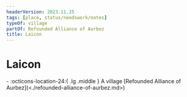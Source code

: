 ```yaml
---
headerVersion: 2023.11.25
tags: [place, status/needswork/notes]
typeOf: village
partOf: Refounded Alliance of Aurbez
title: Laicon
---
```

# Laicon
<div class="grid cards ext-narrow-margin ext-one-column" markdown>
-    :octicons-location-24:{ .lg .middle } A village [Refounded Alliance of Aurbez](<./refounded-alliance-of-aurbez.md>)  
</div>


